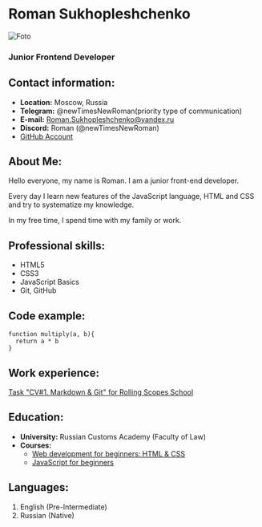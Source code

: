 # Roman Sukhopleshchenko
![Foto](https://sun4-17.userapi.com/s/v1/ig2/9XXLfxfKdxxsbPVucojLdJ18UvbEGcgtDsB2kds33giYuRUzIaCqjnnPcqAYQZu32_22Z_yEVCdLXHfiBuPYp55t.jpg?size=200x200&quality=95&crop=696,236,1088,1088&ava=1)
### Junior Frontend Developer

## Contact information:
- **Location:** Moscow, Russia
- **Telegram:** @newTimesNewRoman(priority type of communication)
- **E-mail:** Roman.Sukhopleshchenko@yandex.ru
- **Discord:** Roman (@newTimesNewRoman)
- [GitHub Account](https://github.com/newTimesNewRoman)

## About Me:
Hello everyone, my name is Roman. I am a junior front-end developer.

Every day I learn new features of the JavaScript language, HTML and CSS and try to systematize my knowledge.

In my free time, I spend time with my family or work.

## Professional skills:
- HTML5
- CSS3
- JavaScript Basics
- Git, GitHub

## Code example:
```
function multiply(a, b){
  return a * b
}
```

## Work experience:
[Task "CV#1. Markdown & Git" for Rolling Scopes School](https://newTimesNewRoman.github.io/rsschool-cv/cv)

## Education:
- **University:** Russian Customs Academy (Faculty of Law)
- **Courses:**
  - [Web development for beginners: HTML & CSS](https://stepik.org/course/38218)
  - [JavaScript for beginners](https://ru.code-basics.com/languages/javascript)

## Languages:
1. English (Pre-Intermediate)
2. Russian (Native)
